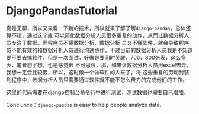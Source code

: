 # DjangoPandasTutorial

真是无聊，所以又来看一下新的技术，所以就来了解了解`django-pandas`，总体还算不错，通过这个库
可以简化数据分析人员很多重复的动作，从而让数据分析人员专注于数据。而程序员不懂数据分析，数据分析
员又不懂软件，就会导致程序员不能有效的和数据分析人员进行沟通协作，不过目前的数据分析人员我是不知道
要不要去搞软件，但是一次面试，好像是要同时关联，700，800张表，这么多表，笔者想了想，也是感觉很
不可思议，那，如果让数据分析人员用excel去弄，我想一定会比较累，所以，这时候一个做软件的人来了，将
这些重复的劳动封装到程序中，数据分析人员只需要通过软件就不能不怎么费力的完成他们的工作。

这里的代码需要在django控制台命令行中进行测试，测试数据也需要自己增加。

Conclunce：`django-pandas` is easy to help people analyze data.